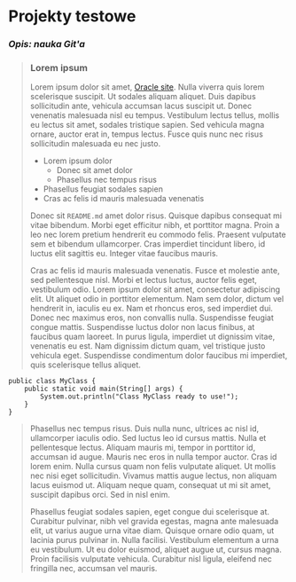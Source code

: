 # Projekty testowe
### *Opis: nauka Git'a*
> ### Lorem ipsum
>
> Lorem ipsum dolor sit amet, [Oracle site](http://wwww.oracle.com). Nulla viverra quis lorem scelerisque suscipit. Ut sodales aliquam aliquet. Duis dapibus sollicitudin ante, vehicula accumsan lacus suscipit ut. Donec venenatis malesuada nisl eu tempus. Vestibulum lectus tellus, mollis eu lectus sit amet, sodales tristique sapien. Sed vehicula magna ornare, auctor erat in, tempus lectus. Fusce quis nunc nec risus sollicitudin malesuada eu nec justo.
> * Lorem ipsum dolor
>     * Donec sit amet dolor
>     * Phasellus nec tempus risus
> * Phasellus feugiat sodales sapien
> * Cras ac felis id mauris malesuada venenatis
>
> Donec sit `README.md` amet dolor risus. Quisque dapibus consequat mi vitae bibendum. Morbi eget efficitur nibh, et porttitor magna. Proin a leo nec lorem pretium hendrerit eu commodo felis. Praesent vulputate sem et bibendum ullamcorper. Cras imperdiet tincidunt libero, id luctus elit sagittis eu. Integer vitae faucibus mauris.
> 
> Cras ac felis id mauris malesuada venenatis. Fusce et molestie ante, sed pellentesque nisl. Morbi et lectus luctus, auctor felis eget, vestibulum odio. Lorem ipsum dolor sit amet, consectetur adipiscing elit. Ut aliquet odio in porttitor elementum. Nam sem dolor, dictum vel hendrerit in, iaculis eu ex. Nam et rhoncus eros, sed imperdiet dui. Donec nec maximus eros, non convallis nulla. Suspendisse feugiat congue mattis. Suspendisse luctus dolor non lacus finibus, at faucibus quam laoreet. In purus ligula, imperdiet ut dignissim vitae, venenatis eu est. Nam dignissim dictum quam, vel tristique justo vehicula eget. Suspendisse condimentum dolor faucibus mi imperdiet, quis scelerisque tellus aliquet.
> 
```
public class MyClass { 
    public static void main(String[] args) {  
        System.out.println("Class MyClass ready to use!");             
    }  
}
```
> Phasellus nec tempus risus. Duis nulla nunc, ultrices ac nisl id, ullamcorper iaculis odio. Sed luctus leo id cursus mattis. Nulla et pellentesque lectus. Aliquam mauris mi, tempor in porttitor id, accumsan id augue. Mauris nec eros in nulla tempor auctor. Cras id lorem enim. Nulla cursus quam non felis vulputate aliquet. Ut mollis nec nisi eget sollicitudin. Vivamus mattis augue lectus, non aliquam lacus euismod ut. Aliquam neque quam, consequat ut mi sit amet, suscipit dapibus orci. Sed in nisl enim.
>
> Phasellus feugiat sodales sapien, eget congue dui scelerisque at. Curabitur pulvinar, nibh vel gravida egestas, magna ante malesuada elit, ut varius augue urna vitae diam. Quisque ornare odio quam, ut lacinia purus pulvinar in. Nulla facilisi. Vestibulum elementum a urna eu vestibulum. Ut eu dolor euismod, aliquet augue ut, cursus magna. Proin facilisis vulputate vehicula. Curabitur nisl ligula, eleifend nec fringilla nec, accumsan vel mauris. 